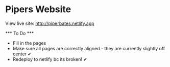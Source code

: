 # Pipers Website
View live site: http://piperbates.netlify.app

*** To Do ***

* Fill in the pages
* Make sure all pages are correctly aligned - they are currently slightly off center ✔
* Redeploy to netlify bc its broken! ✔
